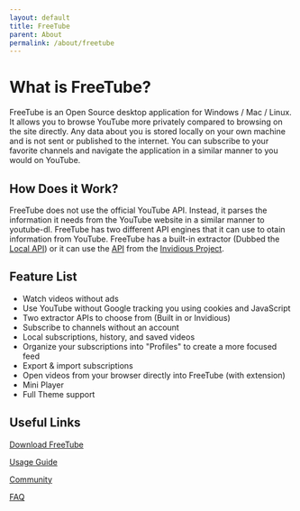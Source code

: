 ```yaml
---
layout: default
title: FreeTube
parent: About
permalink: /about/freetube
---
```


# What is FreeTube?

FreeTube is an Open Source desktop application for Windows / Mac / Linux. It allows you to browse YouTube more privately compared to browsing on the site directly. Any data about you is stored locally on your own machine and is not sent or published to the internet. You can subscribe to your favorite channels and navigate the application in a similar manner to you would on YouTube.

## How Does it Work?

FreeTube does not use the official YouTube API. Instead, it parses the information it needs from the YouTube website in a similar manner to youtube-dl. FreeTube has two different API engines that it can use to otain information from YouTube. FreeTube has a built-in extractor (Dubbed the [Local API](/usage/local-api/)) or it can use the [API](/usage/invidious-api) from the [Invidious Project](/about/invidious).

## Feature List

* Watch videos without ads
* Use YouTube without Google tracking you using cookies and JavaScript
* Two extractor APIs to choose from (Built in or Invidious)
* Subscribe to channels without an account
* Local subscriptions, history, and saved videos
* Organize your subscriptions into "Profiles" to create a more focused feed
* Export & import subscriptions
* Open videos from your browser directly into FreeTube (with extension)
* Mini Player
* Full Theme support

## Useful Links

[Download FreeTube](https://freetubeapp.io/#download)

[Usage Guide](/usage)

[Community](/community)

[FAQ](/faq)

